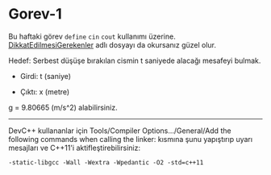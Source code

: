 # Gorev-1
Bu haftaki görev `define` `cin` `cout` kullanımı üzerine. [DikkatEdilmesiGerekenler](https://github.com/AirbendersEgitim/Gorev-1/blob/main/DikkatEdilmesiGerekenler.md) adlı dosyayı da okursanız güzel olur.

Hedef: Serbest düşüşe bırakılan cismin t saniyede alacağı mesafeyi bulmak.

- Girdi: t (saniye)

- Çıktı: x (metre)

g = 9.80665 (m/s^2) alabilirsiniz.

-------
DevC++ kullananlar için Tools/Compiler Options.../General/Add the following commands when calling the linker: kısmına şunu yapıştırıp uyarı mesajları ve C++11'i aktifleştirebilirsiniz:


    -static-libgcc -Wall -Wextra -Wpedantic -O2 -std=c++11
